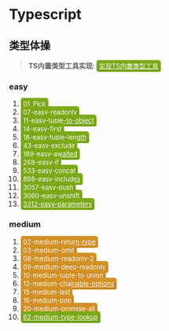 # Typescript

## 类型体操


> **TS内置类型工具实现**:  <a href='./code/实现TS内置类型工具.ts' style="background-image: linear-gradient(#7EAB1B,#72A00F);color:#fff;padding:4px 5px;border-radius:4px 5px;font-size:13px;">实现TS内置类型工具</a>


### easy
1. <a href='./code/01_Pick.ts' style="background-image: linear-gradient(#7EAB1B,#72A00F);color:#fff;padding:4px 5px;border-radius:4px 5px;font-size:13px;">01_Pick</a>
2.  <a href='./code/07-easy-readonly.ts' style="background-image: linear-gradient(#7EAB1B,#72A00F);color:#fff;padding:4px 5px;border-radius:4px 5px;font-size:13px;">07-easy-readonly</a>
3.  <a href='./code/11-easy-tuple-to-object.ts' style="background-image: linear-gradient(#7EAB1B,#72A00F);color:#fff;padding:4px 5px;border-radius:4px 5px;font-size:13px;">11-easy-tuple-to-object</a>
4.  <a href='./code/14-easy-first.ts' style="background-image: linear-gradient(#7EAB1B,#72A00F);color:#fff;padding:4px 5px;border-radius:4px 5px;font-size:13px;">14-easy-first</a>
5. <a href='./code/18-easy-tuple-length.ts' style="background-image: linear-gradient(#7EAB1B,#72A00F);color:#fff;padding:4px 5px;border-radius:4px 5px;font-size:13px;">18-easy-tuple-length</a>
6. <a href='./code/43-easy-exclude.ts' style="background-image: linear-gradient(#7EAB1B,#72A00F);color:#fff;padding:4px 5px;border-radius:4px 5px;font-size:13px;">43-easy-exclude</a>
7. <a href='./code/189-easy-awaited.ts' style="background-image: linear-gradient(#7EAB1B,#72A00F);color:#fff;padding:4px 5px;border-radius:4px 5px;font-size:13px;">189-easy-awaited</a>
8. <a href='./code/268-easy-if.ts' style="background-image: linear-gradient(#7EAB1B,#72A00F);color:#fff;padding:4px 5px;border-radius:4px 5px;font-size:13px;">268-easy-if</a>
9. <a href='./code/533-easy-concat.ts' style="background-image: linear-gradient(#7EAB1B,#72A00F);color:#fff;padding:4px 5px;border-radius:4px 5px;font-size:13px;">533-easy-concat</a>
10. <a href='./code/898-easy-includes.ts' style="background-image: linear-gradient(#7EAB1B,#72A00F);color:#fff;padding:4px 5px;border-radius:4px 5px;font-size:13px;">898-easy-includes</a>
11. <a href='./code/3057-easy-push.ts' style="background-image: linear-gradient(#7EAB1B,#72A00F);color:#fff;padding:4px 5px;border-radius:4px 5px;font-size:13px;">3057-easy-push</a>
12. <a href='./code/3060-easy-unshift.ts' style="background-image: linear-gradient(#7EAB1B,#72A00F);color:#fff;padding:4px 5px;border-radius:4px 5px;font-size:13px;">3060-easy-unshift</a>
13. <a href='./code/3312-easy-parameters.ts' style="background-image: linear-gradient(#7EAB1B,#72A00F);color:#fff;padding:4px 5px;border-radius:4px 5px;font-size:13px;">3312-easy-parameters</a>


### medium
1. <a href='./code/02-medium-return-type.ts' style="background-image: linear-gradient(#D59329,#C6841A);color:#fff;padding:4px 5px;border-radius:4px 5px;font-size:13px;">02-medium-return-type</a>
2. <a href='./code/03-medium-omit.ts' style="background-image: linear-gradient(#D59329,#C6841A);color:#fff;padding:4px 5px;border-radius:4px 5px;font-size:13px;">03-medium-omit</a>
3. <a href='./code/08-medium-readonly-2.ts' style="background-image: linear-gradient(#D59329,#C6841A);color:#fff;padding:4px 5px;border-radius:4px 5px;font-size:13px;">08-medium-readonly-2</a>
4. <a href='./code/09-medium-deep-readonly.ts' style="background-image: linear-gradient(#D59329,#C6841A);color:#fff;padding:4px 5px;border-radius:4px 5px;font-size:13px;">09-medium-deep-readonly</a>
5. <a href='./code/10-medium-tuple-to-union.ts' style="background-image: linear-gradient(#D59329,#C6841A);color:#fff;padding:4px 5px;border-radius:4px 5px;font-size:13px;">10-medium-tuple-to-union</a>
6. <a href='./code/12-medium-chainable-options.ts' style="background-image: linear-gradient(#D59329,#C6841A);color:#fff;padding:4px 5px;border-radius:4px 5px;font-size:13px;">12-medium-chainable-options</a>
7. <a href='./code/15-medium-last.ts' style="background-image: linear-gradient(#D59329,#C6841A);color:#fff;padding:4px 5px;border-radius:4px 5px;font-size:13px;">15-medium-last</a>
8. <a href='./code/16-medium-pop.ts' style="background-image: linear-gradient(#D59329,#C6841A);color:#fff;padding:4px 5px;border-radius:4px 5px;font-size:13px;">16-medium-pop</a>
9. <a href='./code/20-medium-promise-all.ts' style="background-image: linear-gradient(#D59329,#C6841A);color:#fff;padding:4px 5px;border-radius:4px 5px;font-size:13px;">20-medium-promise-all</a>
10. <a href='./code/62-medium-type-lookup.ts' style="background-image: linear-gradient(#7EAB1B,#72A00F);color:#fff;padding:4px 5px;border-radius:4px 5px;font-size:13px;">62-medium-type-lookup</a>